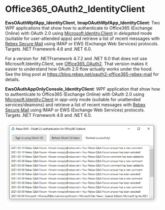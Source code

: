 ﻿Office365_OAuth2_IdentityClient
===============================

**EwsOAuthWpfApp_IdentityClient**, **ImapOAuthWpfApp_IdentityClient**:
Two WPF applications that show how to authenticate to Office365 (Exchange Online)
with OAuth 2.0 using [Microsoft.Identity.Client](https://www.nuget.org/packages/Microsoft.Identity.Client/) 
in *delegated* mode (suitable for user-attended apps)
and retrieve a list of recent messages with [Rebex Secure Mail](https://www.rebex.net/secure-mail.net/)
using IMAP or EWS (Exchange Web Services) protocols. Targets .NET Framework 4.6 and .NET 6.0.

For a version for .NETFramework 4.7.2 and .NET 6.0 that does not use Microsoft.Identity.Client,
see [Office365_OAuth2](../Office365_OAuth2). That version makes it easier to understand how
OAuth 2.0 flow actually works under the hood. See the blog post at
https://blog.rebex.net/oauth2-office365-rebex-mail for details.

**EwsOAuthAppOnlyConsole_IdentityClient**:
WPF application that show how to authenticate to Office365 (Exchange Online)
with OAuth 2.0 using [Microsoft.Identity.Client](https://www.nuget.org/packages/Microsoft.Identity.Client/) 
in *app-only* mode (suitable for unattended services/deamons)
and retrieve a list of recent messages with [Rebex Secure Mail](https://www.rebex.net/secure-mail.net/)
using IMAP or EWS (Exchange Web Services) protocols. Targets .NET Framework 4.6 and .NET 6.0.

![Screenshot](https://raw.githubusercontent.com/rebexnet/RebexExtras/master/Office365_OAuth2/screenshot.png)
